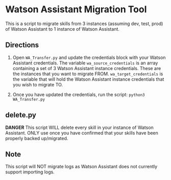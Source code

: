 # Watson Assistant Migration Tool

This is a script to migrate skills from 3 instances (assuming dev, test, prod) of Watson Assistant to 1 instance of Watson Assistant.

## Directions

1. Open `WA_Transfer.py` and update the credentials block with your Watson Assistant credentials. The variable `wa_source_credentials` is an array containing a set of 3 Watson Assistant instance credentials. These are the instances that you want to migrate FROM. `wa_target_credentials` is the variable that will hold the Watson Assistant instance credentials that you wish to migrate TO.

2. Once you have updated the credentials, run the script: `python3 WA_Transfer.py`

## delete.py

**DANGER** This script WILL delete every skill in your instance of Watson Assistant. ONLY use once you have confirmed that your skills have been properly backed up/migrated.

## Note

This script will NOT migrate logs as Watson Assistant does not currently support importing logs.
